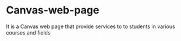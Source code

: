 # Canvas-web-page
It is a Canvas web page that provide services to to students in  various courses and fields
